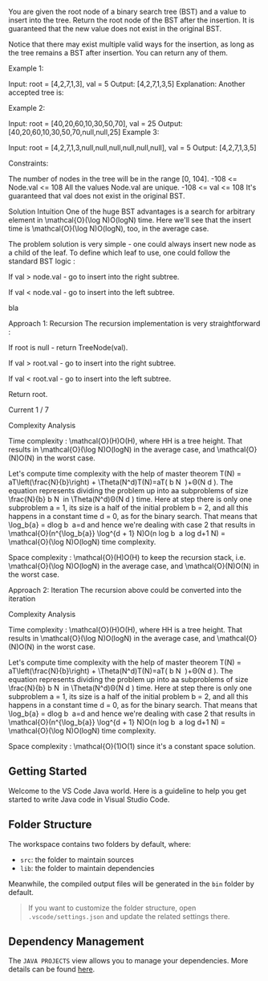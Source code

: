 You are given the root node of a binary search tree (BST) and a value to insert into the tree. Return the root node of the BST after the insertion. It is guaranteed that the new value does not exist in the original BST.

Notice that there may exist multiple valid ways for the insertion, as long as the tree remains a BST after insertion. You can return any of them.

 

Example 1:


Input: root = [4,2,7,1,3], val = 5
Output: [4,2,7,1,3,5]
Explanation: Another accepted tree is:

Example 2:

Input: root = [40,20,60,10,30,50,70], val = 25
Output: [40,20,60,10,30,50,70,null,null,25]
Example 3:

Input: root = [4,2,7,1,3,null,null,null,null,null,null], val = 5
Output: [4,2,7,1,3,5]
 

Constraints:

The number of nodes in the tree will be in the range [0, 104].
-108 <= Node.val <= 108
All the values Node.val are unique.
-108 <= val <= 108
It's guaranteed that val does not exist in the original BST.


Solution
Intuition
One of the huge BST advantages is a search for arbitrary element in \mathcal{O}(\log N)O(logN) time. Here we'll see that the insert time is \mathcal{O}(\log N)O(logN), too, in the average case.

The problem solution is very simple - one could always insert new node as a child of the leaf. To define which leaf to use, one could follow the standard BST logic :

If val > node.val - go to insert into the right subtree.

If val < node.val - go to insert into the left subtree.

bla



Approach 1: Recursion
The recursion implementation is very straightforward :

If root is null - return TreeNode(val).

If val > root.val - go to insert into the right subtree.

If val < root.val - go to insert into the left subtree.

Return root.

Current
1 / 7

Complexity Analysis

Time complexity : \mathcal{O}(H)O(H), where HH is a tree height. That results in \mathcal{O}(\log N)O(logN) in the average case, and \mathcal{O}(N)O(N) in the worst case.

Let's compute time complexity with the help of master theorem T(N) = aT\left(\frac{N}{b}\right) + \Theta(N^d)T(N)=aT( 
b
N
​
 )+Θ(N 
d
 ). The equation represents dividing the problem up into aa subproblems of size \frac{N}{b} 
b
N
​
  in \Theta(N^d)Θ(N 
d
 ) time. Here at step there is only one subproblem a = 1, its size is a half of the initial problem b = 2, and all this happens in a constant time d = 0, as for the binary search. That means that \log_b{a} = dlog 
b
​
 a=d and hence we're dealing with case 2 that results in \mathcal{O}(n^{\log_b{a}} \log^{d + 1} N)O(n 
log 
b
​
 a
 log 
d+1
 N) = \mathcal{O}(\log N)O(logN) time complexity.

Space complexity : \mathcal{O}(H)O(H) to keep the recursion stack, i.e. \mathcal{O}(\log N)O(logN) in the average case, and \mathcal{O}(N)O(N) in the worst case.



Approach 2: Iteration
The recursion above could be converted into the iteration


Complexity Analysis

Time complexity : \mathcal{O}(H)O(H), where HH is a tree height. That results in \mathcal{O}(\log N)O(logN) in the average case, and \mathcal{O}(N)O(N) in the worst case.

Let's compute time complexity with the help of master theorem T(N) = aT\left(\frac{N}{b}\right) + \Theta(N^d)T(N)=aT( 
b
N
​
 )+Θ(N 
d
 ). The equation represents dividing the problem up into aa subproblems of size \frac{N}{b} 
b
N
​
  in \Theta(N^d)Θ(N 
d
 ) time. Here at step there is only one subproblem a = 1, its size is a half of the initial problem b = 2, and all this happens in a constant time d = 0, as for the binary search. That means that \log_b{a} = dlog 
b
​
 a=d and hence we're dealing with case 2 that results in \mathcal{O}(n^{\log_b{a}} \log^{d + 1} N)O(n 
log 
b
​
 a
 log 
d+1
 N) = \mathcal{O}(\log N)O(logN) time complexity.

Space complexity : \mathcal{O}(1)O(1) since it's a constant space solution.



## Getting Started

Welcome to the VS Code Java world. Here is a guideline to help you get started to write Java code in Visual Studio Code.

## Folder Structure

The workspace contains two folders by default, where:

- `src`: the folder to maintain sources
- `lib`: the folder to maintain dependencies

Meanwhile, the compiled output files will be generated in the `bin` folder by default.

> If you want to customize the folder structure, open `.vscode/settings.json` and update the related settings there.

## Dependency Management

The `JAVA PROJECTS` view allows you to manage your dependencies. More details can be found [here](https://github.com/microsoft/vscode-java-dependency#manage-dependencies).
